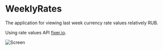 # WeeklyRates 

The application for viewing last week currency rate values relatively RUB.

Using rate values API [fixer.io](http://fixer.io).

![Screen](https://raw.github.com/nikialeksey/WeeklyRates/master/screens/screen.png)

